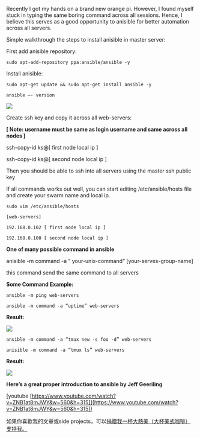 
Recently I got my hands on a brand new orange pi. However, I found myself stuck in typing the same boring command across all sessions. Hence, I believe this serves as a good opportunity to anisible for better automation across all servers.

Simple walkthrough the steps to install anisible in master server:

First add anisible repository:

    sudo apt-add-repository ppa:ansible/ansible -y

Install anisible:

    sudo apt-get update && sudo apt-get install ansible -y

    ansible —- version

![](https://cdn-images-1.medium.com/max/2000/1*nIAnlsZBEfFGwXUIs9fE5A.png)

Create ssh key and copy it across all web-servers:

**[ Note: username must be same as login username and same across all nodes ]**

ssh-copy-id ks@[ first node local ip ]

ssh-copy-id ks@[ second node local ip ]

Then you should be able to ssh into all servers using the master ssh public key

If all commands works out well, you can start editing /etc/ansible/hosts file and create your swarm name and local ip.

    sudo vim /etc/ansible/hosts

    [web-servers]

    192.168.0.102 [ first node local ip ]

    192.168.0.100 [ second node local ip ]

**One of many possible command in ansible**

anisible -m command -a “ your-unix-command” [your-serves-group-name]

this command send the same command to all servers

**Some Command Example:**

    ansible -m ping web-servers

    ansible -m command -a “uptime” web-servers

**Result:**

![](https://cdn-images-1.medium.com/max/2000/1*BvkXqlqpkC7qauR2y6Sa2Q.png)

    ansible -m command -a “tmux new -s foo -d” web-servers

    anisible -m command -a “tmux ls” web-servers

**Result:**

![](https://cdn-images-1.medium.com/max/2000/1*lJ-BEG7QBc9hRGhapJSAgg.png)

**Here’s a great proper introduction to ansible by Jeff Geeriling**

[youtube [https://www.youtube.com/watch?v=ZNB1at8mJWY&w=560&h=315]](https://www.youtube.com/watch?v=ZNB1at8mJWY&w=560&h=315])

如果你喜歡我的文章或side projects，可以[捐贈我一杯大熱美（大杯美式咖啡）支持我。](https://www.buymeacoffee.com/theblackcat102)